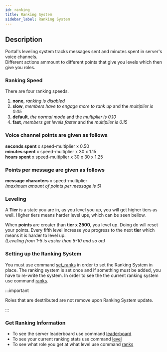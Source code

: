 ```yaml
---
id: ranking
title: Ranking System
sidebar_label: Ranking System
---
```


## Description

Portal's leveling system tracks messages sent and minutes spent in server's voice channels.<br />
Different actions ammount to different points that give you levels which then give you roles.

### Ranking Speed

There are four ranking speeds.

1. **none**, _ranking is disabled_
2. **slow**, _members have to engage more to rank up_ and the _multiplier is 0.05_
3. **default**, _the normal mode_ and the _multiplier is 0.10_
4. **fast**, _members get levels faster_ and the _multiplier is 0.15_

### Voice channel points are given as follows

**seconds spent** x speed-multiplier x 0.50<br />
**minutes spent** x speed-multiplier x 30 x 1.15<br />
**hours spent** x speed-multiplier x 30 x 30 x 1.25<br />


### Points per message are given as follows

**message characters** x speed-multiplier<br />
_(maximum amount of points per message is 5)_

### Leveling

A **Tier** is a state you are in, as you level you up, you will get higher tiers as well.
Higher tiers means harder level ups, which can be seen bellow.

When **points** are creater than **tier x 2500**, you level up. Doing do will reset your points.
Every fifth level increase you progress to the next **tier** which means it is harder to level up.<br />
_(Leveling from 1-5 is easier than 5-10 and so on)_

### Setting up the Ranking System

You must use command [set_ranks](commands/detailed/set_ranks) in order to set the Ranking System in place.
The ranking system is set once and if something must be added, you have to re-write the system.
In order to see the the current ranking system use command [ranks](commands/detailed/ranks).

:::important

Roles that are destributed are not remove upon Ranking System update.

:::

### Get Ranking Information

* To see the server leaderboard use command [leaderboard](commands/detailed/leaderboard)
* To see your current ranking stats use command [level](commands/detailed/level)
* To see what role you get at what level use command [ranks](commands/detailed/ranks)